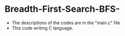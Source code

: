 # Breadth-First-Search-BFS-

* The descriptions of the codes are in the "main.c" file
* This code writing C language.
